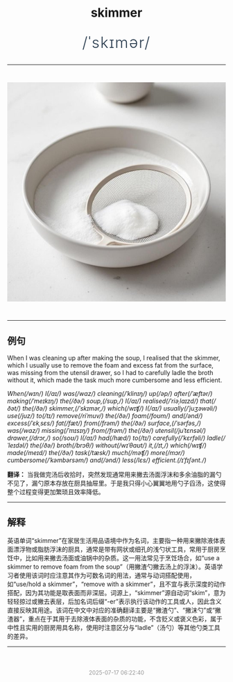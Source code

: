 <div align="center">

# skimmer

<div style="margin: 30px 0;">
<h1 style="font-size: 2.5em; font-weight: 300; letter-spacing: 2px; margin: 0; color: #2c3e50;">
/ˈskɪmər/
</h1>
</div>

</div>

---

<div align="center" style="margin: 40px 0;">

![skimmer](images/skimmer.png)

</div>

---

## 例句

When I was cleaning up after making the soup, I realised that the skimmer, which I usually use to remove the foam and excess fat from the surface, was missing from the utensil drawer, so I had to carefully ladle the broth without it, which made the task much more cumbersome and less efficient.

*When(/wɪn/) I(/aɪ/) was(/wɑz/) cleaning(/ˈklinɪŋ/) up(/əp/) after(/ˈæftər/) making(/ˈmeɪkɪŋ/) the(/ðə/) soup,(/sup,/) I(/aɪ/) realised(/ˈriəˌlaɪzd/) that(/ðət/) the(/ðə/) skimmer,(/ˈskɪmər,/) which(/wɪʧ/) I(/aɪ/) usually(/ˈjuʒəwəli/) use(/juz/) to(/tɪ/) remove(/riˈmuv/) the(/ðə/) foam(/foʊm/) and(/ənd/) excess(/ˈɛkˌsɛs/) fat(/fæt/) from(/frəm/) the(/ðə/) surface,(/ˈsərfəs,/) was(/wɑz/) missing(/ˈmɪsɪŋ/) from(/frəm/) the(/ðə/) utensil(/juˈtɛnsəl/) drawer,(/drɔr,/) so(/soʊ/) I(/aɪ/) had(/hæd/) to(/tɪ/) carefully(/ˈkɛrfəli/) ladle(/ˈleɪdəl/) the(/ðə/) broth(/brɔθ/) without(/wɪˈθaʊt/) it,(/ɪt,/) which(/wɪʧ/) made(/meɪd/) the(/ðə/) task(/tæsk/) much(/məʧ/) more(/mɔr/) cumbersome(/ˈkəmbərsəm/) and(/ənd/) less(/lɛs/) efficient.(/ɪˈfɪʃənt./)*

**翻译：** 当我做完汤后收拾时，突然发现通常用来撇去汤面浮沫和多余油脂的漏勺不见了，漏勺原本存放在厨具抽屉里。于是我只得小心翼翼地用勺子舀汤，这使得整个过程变得更加繁琐且效率降低。

---

## 解释

英语单词“skimmer”在家居生活用品语境中作为名词，主要指一种用来撇除液体表面漂浮物或脂肪浮沫的厨具，通常是带有网状或细孔的浅勺状工具，常用于厨房烹饪中，比如用来撇去汤面或油锅中的杂质。这一用法常见于烹饪场合，如“use a skimmer to remove foam from the soup”（用撇渣勺撇去汤上的浮沫）。英语学习者使用该词时应注意其作为可数名词的用法，通常与动词搭配使用，如“use/hold a skimmer”，“remove with a skimmer”，且不宜与表示深度的动作搭配，因为其功能是取表面而非深层。词源上，“skimmer”源自动词“skim”，意为轻轻掠过或撇去表层，后加名词后缀“-er”表示执行该动作的工具或人，因此含义直接反映其用途。该词在中文中对应的准确翻译主要是“撇渣勺”、“撇沫勺”或“撇渣器”，重点在于其用于去除液体表面的杂质的功能，不含贬义或褒义色彩，属于中性且实用的厨房用具名称，使用时注意区分与“ladle”（汤勺）等其他勺类工具的差异。


---

<div align="center" style="margin-top: 50px;">
<small style="color: #999; font-size: 0.9em;">2025-07-17 06:22:40</small>
</div>
